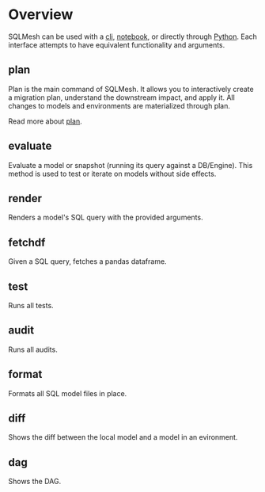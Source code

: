 # Overview

SQLMesh can be used with a [cli](cli.md), [notebook](notebook.md), or directly through [Python](python.md). Each interface attempts to have equivalent functionality and arguments.

## plan
Plan is the main command of SQLMesh. It allows you to interactively create a migration plan, understand the downstream impact, and apply it. All changes to models and environments are materialized through plan.

Read more about [plan](/concepts/plans).

## evaluate
Evaluate a model or snapshot (running its query against a DB/Engine). This method is used to test or iterate on models without side effects.

## render
Renders a model's SQL query with the provided arguments.

## fetchdf
Given a SQL query, fetches a pandas dataframe.

## test
Runs all tests.

## audit
Runs all audits.

## format
Formats all SQL model files in place.

## diff
Shows the diff between the local model and a model in an evironment.

## dag
Shows the DAG.
